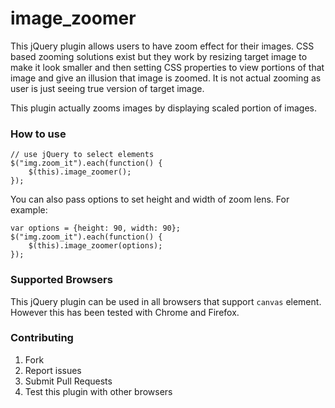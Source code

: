 image_zoomer
============

This jQuery plugin allows users to have zoom effect for their images. CSS based zooming solutions exist but they work by resizing target image to make it look smaller and then setting CSS properties to view portions of that image and give an illusion that image is zoomed. It is not actual zooming as user is just seeing true version of target image.

This plugin actually zooms images by displaying scaled portion of images. 

### How to use
	
	// use jQuery to select elements
	$("img.zoom_it").each(function() {
    	$(this).image_zoomer();
  	});

You can also pass options to set height and width of zoom lens. For example:

	var options = {height: 90, width: 90};
	$("img.zoom_it").each(function() {
    	$(this).image_zoomer(options);
  	});


### Supported Browsers

This jQuery plugin can be used in all browsers that support `canvas` element. However this has been tested with Chrome and Firefox.

### Contributing


1. Fork
2. Report issues
3. Submit Pull Requests
4. Test this plugin with other browsers



